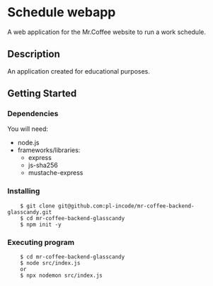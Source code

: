 # Schedule webapp

A web application for the Mr.Coffee website to run a work schedule.

## Description

An application created for educational purposes.

## Getting Started

### Dependencies

You will need:
* node.js
* frameworks/libraries:
    - express
    - js-sha256
    - mustache-express

### Installing

```
    $ git clone git@github.com:pl-incode/mr-coffee-backend-glasscandy.git
    $ cd mr-coffee-backend-glasscandy
    $ npm init -y
```

### Executing program

```
    $ cd mr-coffee-backend-glasscandy
    $ node src/index.js
    or
    $ npx nodemon src/index.js
```
